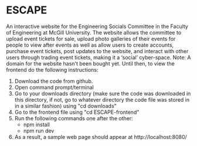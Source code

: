 # ESCAPE
An interactive website for the Engineering Socials Committee in the Faculty of Engineering at McGill University.
The website allows the committee to upload event tickets for sale, upload photo galleries of their events for people to view after events as well as allow users to create accounts, purchase event tickets, post updates to the website, and interact with other users through trading event tickets, making it a ‘social’ cyber-space.
Note: A domain for the website hasn't been bought yet. Until then, to view the frontend do the following instructions:

1. Download the code from github.
2. Open command prompt/terminal
3. Go to your downloads directory (make sure the code was downloaded in this directory, if not, go to whatever directory the code file was stored in in a similar fashion) using "cd downloads"
4. Go to the frontend file using "cd ESCAPE-frontend"
5. Run the following commands one after the other:
   - npm install
   -  npm run dev
6. As a result, a sample web page should appear at http://localhost:8080/




